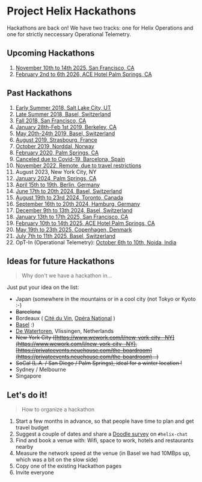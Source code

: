 # Project Helix Hackathons

Hackathons are back on! We have two tracks: one for Helix Operations and one for strictly neccessary Operational Telemetry.

## Upcoming Hackathons

1. [November 10th to 14th 2025, San Francisco, CA](18-sfo.md)
2. [February 2nd to 6th 2026, ACE Hotel Palm Springs, CA](19-psp.md)


## Past Hackathons

1. [Early Summer 2018, Salt Lake City, UT](1-slc.md)
2. [Late Summer 2018, Basel, Switzerland](2-bsl.md)
3. [Fall 2018, San Francisco, CA](3-sfo.md)
4. [January 28th-Feb 1st 2019, Berkeley, CA](4-sfo.md)
5. [May 20th-24th 2019, Basel, Switzerland](5-bsl.md)
6. [August 2019, Strasbourg, France](6-sxb.md)
7. [October 2019, Norddal, Norway](7-aes.md)
8. [February 2020, Palm Springs, CA](8-psp.md)
9. [Canceled due to Covid-19, Barcelona, Spain](9-bcn.md)
10. [November 2022, Remote, due to travel restrictions](10-bcn.md)
11. August 2023, New York City, NY
12. [January 2024, Palm Springs, CA](12-psp.md)
13. [April 15th to 19th, Berlin, Germany](13-ber.md)
14. [June 17th to 20th 2024, Basel, Switzerland](rum-1-bsl.md)
15. [August 19th to 23rd 2024, Toronto, Canada](14-yyz.md)
16. [September 16th to 20th 2024, Hamburg, Germany](rum-2-ham.md)
17. [December 9th to 13th 2024, Basel, Switzerland](15-bsl.md)
18. [January 13th to 17th 2025, San Francisco, CA](rum-3-sfo.md)
19. [February 10th to 14th 2025, ACE Hotel Palm Springs, CA](16-psp.md)
20. [May 19th to 23th 2025, Copenhagen, Denmark](rum-4-cph.md)
21. [July 7th to 11th 2025, Basel, Switzerland](17-bsl.md)
22. OpT-In (Operational Telemetry): [October 6th to 10th, Noida, India](opt-5-noi.md)

## Ideas for future Hackathons

> Why don't we have a hackathon in…

Just put your idea on the list:

- Japan (somewhere in the mountains or in a cool city (not Tokyo or Kyoto :-)
- ~~Barcelona~~
- Bordeaux ( [Cité du Vin](https://www.bedouk.fr/la-cite-du-vin,L89668), [Opéra National](https://www.bedouk.fr/opera-national-de-bordeaux,L90884) )
- [Basel](https://www.basel.com/en) :)
- [De Watertoren](https://www.watertorenvlissingen.com/), Vlissingen, Netherlands
- ~~New York City ([https://www.wework.com/l/new-york-city--NY](https://www.wework.com/l/new-york-city--NY), [https://privateevents.neuehouse.com/the-boardroom](https://privateevents.neuehouse.com/the-boardroom)...)~~
- ~~SoCal (L.A. / San Diego / Palm Springs), ideal for a winter location !~~
- Sydney / Melbourne
- Singapore

## Let's do it!

> How to organize a hackathon

1. Start a few months in advance, so that people have time to plan and get travel budget
2. Suggest a couple of dates and share a [Doodle survey](https://doodle.com/poll/g9y6sb72nz9yb7rw) on `#helix-chat`
3. Find and book a venue with: Wifi, space to work, hotels and restaurants nearby
4. Measure the network speed at the venue (in Basel we had 10MBps up, which was a bit on the slow side)
5. Copy one of the existing Hackathon pages
6. Invite everyone
